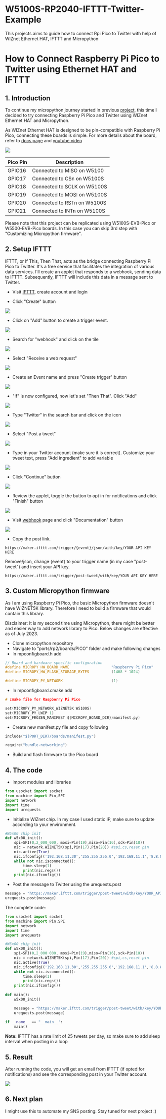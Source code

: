 # W5100S-RP2040-IFTTT-Twitter-Example

This projects aims to guide how to connect Rpi Pico to Twitter with help of WIZnet Ethernet HAT, IFTTT and Micropython 

# How to Connect Raspberry Pi Pico to Twitter using Ethernet HAT and IFTTT

## 1. Introduction

To continue my micropython journey started in previous [project](http://maker.wiznet.io/viktor/projects/ble%2Dto%2Dethernet%2Dcentral/), this time I decided to try connecting Raspberry Pi Pico and Twitter using WIZnet Ethernet HAT and Micropython.

As WIZnet Ethernet HAT is designed to be pin-compatible with Raspberry Pi Pico, connecting these boards is simple. For more details about the board, refer to [docs page](http://docs.wiznet.io/Product/Open-Source-Hardware/wiznet_ethernet_hat) and [youtube video](https://www.youtube.com/watch?v=RTyaJc1gNrg)

![](img/wiznet-ethernet-hat.png)

| Pico Pin  | Description  |
| --------- | ------------ |
| GPIO16 | Connected to MISO on W5100 |
| GPIO17 | Connected to CSn on W5100S |
| GPIO18 | Connected to SCLK on W5100S |
| GPIO19 | Connected to MOSI on W5100S |
| GPIO20 | Connected to RSTn on W5100S |
| GPIO21 | Connected to INTn on W5100S |

Please note that this project can be replicated using W5100S-EVB-Pico or W5500-EVB-Pico boards. In this case you can skip 3rd step with "Customizing Micropython firmware".

## 2. Setup IFTTT

IFTTT, or If This, Then That, acts as the bridge connecting Raspberry Pi Pico to Twitter. It's a free service that facilitates the integration of various data services. I'll create an applet that responds to a webhook, sending data to IFTTT. Subsequently, IFTTT will include this data in a message sent to Twitter.

* Visit [IFTTT](https://ifttt.com/explore), create account and login

* Click "Create" button

![](img/ifttt1.png)

* Click on "Add" button to create a trigger event.

![](img/ifttt2.png)

* Search for "webhook" and click on the tile

![](img/ifttt3.png)

* Select "Receive a web request"

![](img/ifttt-web-request.png)

* Create an Event name and press "Create trigger" button

![](img/ifttt-trigger.png)

* "If" is now configured, now let's set "Then That". Click "Add"

![](img/ifttt-that.png)

* Type "Twitter" in the search bar and click on the icon

![](img/ifttt-twitter.png)

* Select "Post a tweet"

![](img/ifttt-tweet.png)

* Type in your Twitter account (make sure it is correct). Customize your tweet text, press "Add ingredient" to add variable

![](img/ifttt-complete-action.png)

* Click "Continue" button

![](img/ifttt-continue.png)

* Review the applet, toggle the button to opt in for notifications and click "Finish" button

![](img/ifttt-review-finish.png)

* Visit [webhook](https://ifttt.com/maker_webhooks) page and click "Documentation" button

![](img/ifttt-documentation.png)

* Copy the post link.

```
https://maker.ifttt.com/trigger/{event}/json/with/key/YOUR API KEY HERE
```

Remove/json, change {event} to your trigger name (in my case "post-tweet") and insert your API key.

```
https://maker.ifttt.com/trigger/post-tweet/with/key/YOUR API KEY HERE
```

## 3. Custom Micropython firmware

As I am using Raspberry Pi Pico, the basic Micropython firmware doesn't have WIZNET5K library. Therefore I need to build a firmware that would contain this library.

Disclaimer: It is my second time using Micropython, there might be better and easier way to add network library to Pico. Below changes are effective as of July 2023.

* Clone micropython repository
* Navigate to "ports/rp2/boards/PICO" folder and make following changes
* In mpconfigboard.h add

```c
// Board and hardware specific configuration
#define MICROPY_HW_BOARD_NAME                   "Raspberry Pi Pico"
#define MICROPY_HW_FLASH_STORAGE_BYTES          (1408 * 1024)

#define MICROPY_PY_NETWORK                      (1)
```
* In mpconfigboard.cmake add
```c
# cmake file for Raspberry Pi Pico

set(MICROPY_PY_NETWORK_WIZNET5K W5100S)
set(MICROPY_PY_LWIP 1)
set(MICROPY_FROZEN_MANIFEST ${MICROPY_BOARD_DIR}/manifest.py)
```
* Create new manifest.py file and copy following
```c
include("$(PORT_DIR)/boards/manifest.py")

require("bundle-networking")
```
*  Build and flash firmware to the Pico board

## 4. The code

* Import modules and libraries
```python
from usocket import socket
from machine import Pin,SPI
import network
import time
import urequests
```

* Initialize WIZnet chip. In my case I used static IP, make sure to update according to your environment.

```python
#W5x00 chip init
def w5x00_init():
    spi=SPI(0,2_000_000, mosi=Pin(19),miso=Pin(16),sck=Pin(18))
    nic = network.WIZNET5K(spi,Pin(17),Pin(20)) #spi,cs,reset pin
    nic.active(True)
    nic.ifconfig(('192.168.11.30','255.255.255.0','192.168.11.1','8.8.8.8'))
    while not nic.isconnected():
        time.sleep(1)
        print(nic.regs())
    print(nic.ifconfig())
```

* Post the message to Twitter using the urequests.post

```python
message = "https://maker.ifttt.com/trigger/post-tweet/with/key/YOUR_API_KEY_HERE?value1=Hello%20World"
urequests.post(message)
```

The complete code:
```python
from usocket import socket
from machine import Pin,SPI
import network
import time
import urequests

#W5x00 chip init
def w5x00_init():
    spi=SPI(0,2_000_000, mosi=Pin(19),miso=Pin(16),sck=Pin(18))
    nic = network.WIZNET5K(spi,Pin(17),Pin(20)) #spi,cs,reset pin
    nic.active(True)
    nic.ifconfig(('192.168.11.30','255.255.255.0','192.168.11.1','8.8.8.8'))
    while not nic.isconnected():
        time.sleep(1)
        print(nic.regs())
    print(nic.ifconfig())
        
def main():
    w5x00_init()

    message = "https://maker.ifttt.com/trigger/post-tweet/with/key/YOUR_API_KEY_HERE?value1=Hello%20World"
    urequests.post(message)
    
if __name__ == "__main__":
    main()
```
**Note:** IFTTT has a rate limit of 25 tweets per day, so make sure to add sleep interval when posting in a loop

## 5. Result

After running the code, you will get an email from IFTTT (if opted for notifications) and see the corresponding post in your Twitter account.

![](img/ifttt-result.png)

## 6. Next plan

I might use this to automate my SNS posting. Stay tuned for next project :)